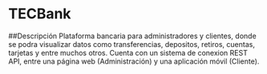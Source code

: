 # TECBank
##Descripción
Plataforma bancaria para administradores y clientes, donde se podra visualizar datos como transferencias, depositos, retiros, cuentas, tarjetas y entre muchos otros. Cuenta
con un sistema de conexion REST API, entre una página web (Administración) y una aplicación móvil (Cliente).
